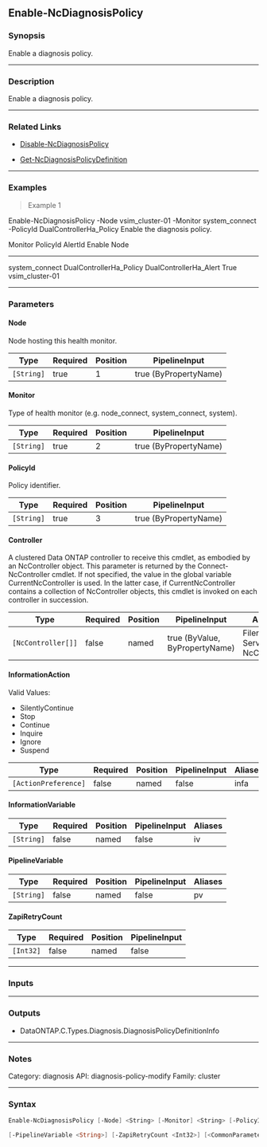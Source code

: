 Enable-NcDiagnosisPolicy
------------------------

### Synopsis
Enable a diagnosis policy.

---

### Description

Enable a diagnosis policy.

---

### Related Links
* [Disable-NcDiagnosisPolicy](Disable-NcDiagnosisPolicy)

* [Get-NcDiagnosisPolicyDefinition](Get-NcDiagnosisPolicyDefinition)

---

### Examples
> Example 1

Enable-NcDiagnosisPolicy -Node vsim_cluster-01 -Monitor system_connect -PolicyId DualControllerHa_Policy
Enable the diagnosis policy.

Monitor          PolicyId                         AlertId                            Enable   Node
-------          --------                         -------                            ------   ----
system_connect   DualControllerHa_Policy          DualControllerHa_Alert              True    vsim_cluster-01

---

### Parameters
#### **Node**
Node hosting this health monitor.

|Type      |Required|Position|PipelineInput        |
|----------|--------|--------|---------------------|
|`[String]`|true    |1       |true (ByPropertyName)|

#### **Monitor**
Type of health monitor (e.g. node_connect, system_connect, system).

|Type      |Required|Position|PipelineInput        |
|----------|--------|--------|---------------------|
|`[String]`|true    |2       |true (ByPropertyName)|

#### **PolicyId**
Policy identifier.

|Type      |Required|Position|PipelineInput        |
|----------|--------|--------|---------------------|
|`[String]`|true    |3       |true (ByPropertyName)|

#### **Controller**
A clustered Data ONTAP controller to receive this cmdlet, as embodied by an NcController object.  This parameter is returned by the Connect-NcController cmdlet.  If not specified, the value in the global variable CurrentNcController is used.  In the latter case, if CurrentNcController contains a collection of NcController objects, this cmdlet is invoked on each controller in succession.

|Type              |Required|Position|PipelineInput                 |Aliases                          |
|------------------|--------|--------|------------------------------|---------------------------------|
|`[NcController[]]`|false   |named   |true (ByValue, ByPropertyName)|Filer<br/>Server<br/>NcController|

#### **InformationAction**

Valid Values:

* SilentlyContinue
* Stop
* Continue
* Inquire
* Ignore
* Suspend

|Type                |Required|Position|PipelineInput|Aliases|
|--------------------|--------|--------|-------------|-------|
|`[ActionPreference]`|false   |named   |false        |infa   |

#### **InformationVariable**

|Type      |Required|Position|PipelineInput|Aliases|
|----------|--------|--------|-------------|-------|
|`[String]`|false   |named   |false        |iv     |

#### **PipelineVariable**

|Type      |Required|Position|PipelineInput|Aliases|
|----------|--------|--------|-------------|-------|
|`[String]`|false   |named   |false        |pv     |

#### **ZapiRetryCount**

|Type     |Required|Position|PipelineInput|
|---------|--------|--------|-------------|
|`[Int32]`|false   |named   |false        |

---

### Inputs

---

### Outputs
* DataONTAP.C.Types.Diagnosis.DiagnosisPolicyDefinitionInfo

---

### Notes
Category: diagnosis
API: diagnosis-policy-modify
Family: cluster

---

### Syntax
```PowerShell
Enable-NcDiagnosisPolicy [-Node] <String> [-Monitor] <String> [-PolicyId] <String> [-Controller <NcController[]>] [-InformationAction <ActionPreference>] [-InformationVariable <String>] 
```
```PowerShell
[-PipelineVariable <String>] [-ZapiRetryCount <Int32>] [<CommonParameters>]
```
